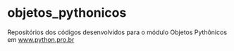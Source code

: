 # objetos_pythonicos
Repositórios dos códigos desenvolvidos para o módulo Objetos Pythônicos em www.python.pro.br
